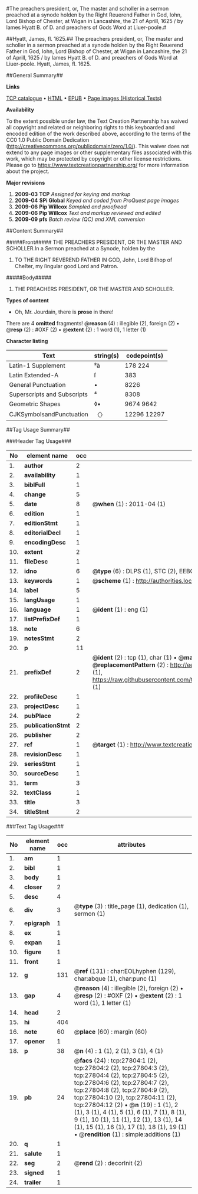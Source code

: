 #The preachers president, or, The master and scholler in a sermon preached at a synode holden by the Right Reuerend Father in God, Iohn, Lord Bishop of Chester, at Wigan in Lancashire, the 21 of Aprill, 1625 / by Iames Hyatt B. of D. and preachers of Gods Word at Liuer-poole.#

##Hyatt, James, fl. 1625.##
The preachers president, or, The master and scholler in a sermon preached at a synode holden by the Right Reuerend Father in God, Iohn, Lord Bishop of Chester, at Wigan in Lancashire, the 21 of Aprill, 1625 / by Iames Hyatt B. of D. and preachers of Gods Word at Liuer-poole.
Hyatt, James, fl. 1625.

##General Summary##

**Links**

[TCP catalogue](http://www.ota.ox.ac.uk/tcp/)  • 
[HTML](http://tei.it.ox.ac.uk/tcp/Texts-HTML/free/A03/A03930.html)  • 
[EPUB](http://tei.it.ox.ac.uk/tcp/Texts-EPUB/free/A03/A03930.epub) • 
[Page images (Historical Texts)](https://historicaltexts.jisc.ac.uk/eebo-24585979e)

**Availability**

To the extent possible under law, the Text Creation Partnership has waived all copyright and related or neighboring rights to this keyboarded and encoded edition of the work described above, according to the terms of the CC0 1.0 Public Domain Dedication (http://creativecommons.org/publicdomain/zero/1.0/). This waiver does not extend to any page images or other supplementary files associated with this work, which may be protected by copyright or other license restrictions. Please go to https://www.textcreationpartnership.org/ for more information about the project.

**Major revisions**

1. __2009-03__ __TCP__ *Assigned for keying and markup*
1. __2009-04__ __SPi Global__ *Keyed and coded from ProQuest page images*
1. __2009-06__ __Pip Willcox__ *Sampled and proofread*
1. __2009-06__ __Pip Willcox__ *Text and markup reviewed and edited*
1. __2009-09__ __pfs__ *Batch review (QC) and XML conversion*

##Content Summary##

#####Front#####
THE PREACHERS PRESIDENT, OR THE MASTER AND SCHOLLER.In a Sermon preached at a Synode, holden by the 
1. TO THE RIGHT REVEREND FATHER IN GOD, John, Lord Biſhop of Cheſter, my ſingular good Lord and Patron.

#####Body#####

1. THE PREACHERS PRESIDENT, OR THE MASTER AND SCHOLLER.

**Types of content**

  * Oh, Mr. Jourdain, there is **prose** in there!

There are 4 **omitted** fragments! 
 @__reason__ (4) : illegible (2), foreign (2)  •  @__resp__ (2) : #OXF (2)  •  @__extent__ (2) : 1 word (1), 1 letter (1)

**Character listing**


|Text|string(s)|codepoint(s)|
|---|---|---|
|Latin-1 Supplement|²à|178 224|
|Latin Extended-A|ſ|383|
|General Punctuation|•|8226|
|Superscripts             and Subscripts|⁴|8308|
|Geometric Shapes|◊▪|9674 9642|
|CJKSymbolsandPunctuation|〈〉|12296 12297|

##Tag Usage Summary##

###Header Tag Usage###

|No|element name|occ|attributes|
|---|---|---|---|
|1.|__author__|2||
|2.|__availability__|1||
|3.|__biblFull__|1||
|4.|__change__|5||
|5.|__date__|8| @__when__ (1) : 2011-04 (1)|
|6.|__edition__|1||
|7.|__editionStmt__|1||
|8.|__editorialDecl__|1||
|9.|__encodingDesc__|1||
|10.|__extent__|2||
|11.|__fileDesc__|1||
|12.|__idno__|6| @__type__ (6) : DLPS (1), STC (2), EEBO-CITATION (1), OCLC (1), VID (1)|
|13.|__keywords__|1| @__scheme__ (1) : http://authorities.loc.gov/ (1)|
|14.|__label__|5||
|15.|__langUsage__|1||
|16.|__language__|1| @__ident__ (1) : eng (1)|
|17.|__listPrefixDef__|1||
|18.|__note__|6||
|19.|__notesStmt__|2||
|20.|__p__|11||
|21.|__prefixDef__|2| @__ident__ (2) : tcp (1), char (1)  •  @__matchPattern__ (2) : ([0-9\-]+):([0-9IVX]+) (1), (.+) (1)  •  @__replacementPattern__ (2) : http://eebo.chadwyck.com/downloadtiff?vid=$1&page=$2 (1), https://raw.githubusercontent.com/textcreationpartnership/Texts/master/tcpchars.xml#$1 (1)|
|22.|__profileDesc__|1||
|23.|__projectDesc__|1||
|24.|__pubPlace__|2||
|25.|__publicationStmt__|2||
|26.|__publisher__|2||
|27.|__ref__|1| @__target__ (1) : http://www.textcreationpartnership.org/docs/. (1)|
|28.|__revisionDesc__|1||
|29.|__seriesStmt__|1||
|30.|__sourceDesc__|1||
|31.|__term__|3||
|32.|__textClass__|1||
|33.|__title__|3||
|34.|__titleStmt__|2||


###Text Tag Usage###

|No|element name|occ|attributes|
|---|---|---|---|
|1.|__am__|1||
|2.|__bibl__|1||
|3.|__body__|1||
|4.|__closer__|2||
|5.|__desc__|4||
|6.|__div__|3| @__type__ (3) : title_page (1), dedication (1), sermon (1)|
|7.|__epigraph__|1||
|8.|__ex__|1||
|9.|__expan__|1||
|10.|__figure__|1||
|11.|__front__|1||
|12.|__g__|131| @__ref__ (131) : char:EOLhyphen (129), char:abque (1), char:punc (1)|
|13.|__gap__|4| @__reason__ (4) : illegible (2), foreign (2)  •  @__resp__ (2) : #OXF (2)  •  @__extent__ (2) : 1 word (1), 1 letter (1)|
|14.|__head__|2||
|15.|__hi__|404||
|16.|__note__|60| @__place__ (60) : margin (60)|
|17.|__opener__|1||
|18.|__p__|38| @__n__ (4) : 1 (1), 2 (1), 3 (1), 4 (1)|
|19.|__pb__|24| @__facs__ (24) : tcp:27804:1 (2), tcp:27804:2 (2), tcp:27804:3 (2), tcp:27804:4 (2), tcp:27804:5 (2), tcp:27804:6 (2), tcp:27804:7 (2), tcp:27804:8 (2), tcp:27804:9 (2), tcp:27804:10 (2), tcp:27804:11 (2), tcp:27804:12 (2)  •  @__n__ (19) : 1 (1), 2 (1), 3 (1), 4 (1), 5 (1), 6 (1), 7 (1), 8 (1), 9 (1), 10 (1), 11 (1), 12 (1), 13 (1), 14 (1), 15 (1), 16 (1), 17 (1), 18 (1), 19 (1)  •  @__rendition__ (1) : simple:additions (1)|
|20.|__q__|1||
|21.|__salute__|1||
|22.|__seg__|2| @__rend__ (2) : decorInit (2)|
|23.|__signed__|1||
|24.|__trailer__|1||
